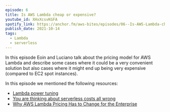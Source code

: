 ```yaml
---
episode: 6
title: Is AWS Lambda cheap or expensive?
youtube_id: XHxXcsvKGFA
spotify_link: https://anchor.fm/aws-bites/episodes/06--Is-AWS-Lambda-cheap-or-expensive-e17ocg4
publish_date: 2021-10-14
tags:
  - Lambda
  - serverless
---
```



In this episode Eoin and Luciano talk about the pricing model for AWS Lambda and describe some cases where it could be a very convenient solution but also cases where it might end up being very expensive (compared to EC2 spot instances).

In this episode we mentioned the following resources:

  - [Lambda power tuning](https://github.com/alexcasalboni/aws-lambda-power-tuning)
  - [You are thinking about serverless costs all wrong](https://theburningmonk.com/2019/01/you-are-thinking-about-serverless-costs-all-wrong/)
  - [Why AWS Lambda Pricing Has to Change for the Enterprise](https://www.infoq.com/articles/aws-lambda-price-change/)
   
 